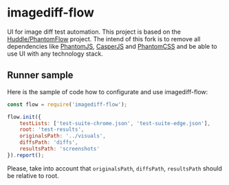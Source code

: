 # imagediff-flow
UI for image diff test automation. This project is based on the [Huddle/PhantomFlow](https://github.com/Huddle/PhantomFlow) project. The intend of this fork is to remove all dependencies like [PhantomJS](http://github.com/ariya/phantomjs/), [CasperJS](http://github.com/n1k0/casperjs) and [PhantomCSS](http://github.com/Huddle/PhantomCSS) and be able to use UI with any technology stack.

## Runner sample
Here is the sample of code how to configurate and use imagediff-flow:
```javascript
const flow = require('imagediff-flow');

flow.init({
	testLists: ['test-suite-chrome.json', 'test-suite-edge.json'],
	root: 'test-results',
	originalsPath: '../visuals',
	diffsPath: 'diffs',
	resultsPath: 'screenshots'
}).report();
```

Please, take into account that `originalsPath`, `diffsPath`, `resultsPath` should be relative to root.
